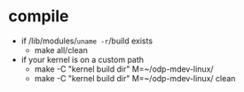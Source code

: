# compile #
* if /lib/modules/`uname -r`/build exists 
	* make all/clean
* if your kernel is on a custom path
	* make -C "kernel build dir" M=~/odp-mdev-linux/
	* make -C "kernel build dir" M=~/odp-mdev-linux/ clean
